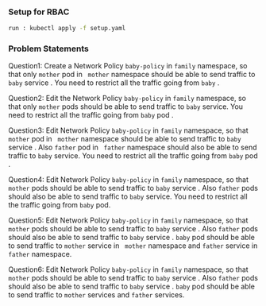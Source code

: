 ### Setup for RBAC
```sh
run : kubectl apply -f setup.yaml
```

### Problem Statements



Question1: Create a Network Policy ``` baby-policy ``` in ``` family ``` namespace, so that only ``` mother ``` pod in ``` mother``` namespace should be able to send  traffic to ``` baby ``` service . You need to restrict all the traffic going from ``` baby ``` .

Question2: Edit the Network Policy ``` baby-policy ``` in ``` family ``` namespace, so that only ``` mother ``` pods should be able to send traffic to ``` baby ``` service. You need to restrict all the traffic going from ``` baby ``` pod .

Question3: Edit Network Policy ``` baby-policy ``` in ``` family ``` namespace, so that ``` mother ``` pod in ``` mother``` namespace should be able to send  traffic to ``` baby ``` service . Also ``` father ``` pod in ``` father``` namespace should also be able to send  traffic to ``` baby ``` service. You need to restrict all the traffic going from ``` baby ``` pod .

Question4: Edit Network Policy ``` baby-policy ``` in ``` family ``` namespace, so that ``` mother ``` pods should be able to send  traffic to ``` baby ``` service . Also ``` father ``` pods should also be able to send  traffic to ``` baby ``` service. You need to restrict all the traffic going from ``` baby ``` pod.

Question5: Edit Network Policy ``` baby-policy ``` in ``` family ``` namespace, so that ``` mother ``` pods should be able to send  traffic to ``` baby ``` service . Also ``` father ``` pods should also be able to send  traffic to ``` baby ``` service . ``` baby ``` pod should be able to send traffic to ``` mother ``` service in ``` mother``` namespace and ``` father ``` service in ``` father``` namespace.

Question6: Edit Network Policy ``` baby-policy ``` in ``` family ``` namespace, so that ``` mother ``` pods should be able to send  traffic to ``` baby ``` service . Also ``` father ``` pods should also be able to send  traffic to ``` baby ``` service . ``` baby ``` pod should be able to send traffic to ``` mother ``` services and ``` father ``` services.


